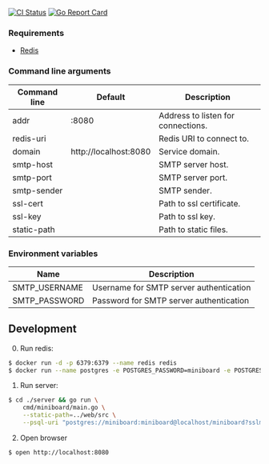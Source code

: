 [![CI Status](https://github.com/ngalaiko/miniboard/workflows/CI/badge.svg)](https://github.com/ngalaiko/miniboard/actions)
[![Go Report Card](https://goreportcard.com/badge/github.com/ngalaiko/miniboard)](https://goreportcard.com/report/github.com/ngalaiko/miniboard)

### Requirements

* [Redis](https://redis.io)

### Command line arguments

| Command line            | Default                  | Description                                      |
| ----------------------- | ------------------------ | ------------------------------------------------ |
| addr                    | :8080                    | Address to listen for connections.               |
| redis-uri               |                          | Redis URI to connect to.                         |
| domain                  | http://localhost:8080    | Service domain.                                  |
| smtp-host               |                          | SMTP server host.                                |
| smtp-port               |                          | SMTP server port.                                |
| smtp-sender             |                          | SMTP sender.                                     |
| ssl-cert                |                          | Path to ssl certificate.                         |
| ssl-key                 |                          | Path to ssl key.                                 |
| static-path             |                          | Path to static files.

### Environment variables

| Name                       | Description                                      |
| -------------------------- | ------------------------------------------------ |
| SMTP_USERNAME              | Username for SMTP server authentication          |
| SMTP_PASSWORD              | Password for SMTP server authentication          |

## Development

0. Run redis:

```bash
$ docker run -d -p 6379:6379 --name redis redis
$ docker run --name postgres -e POSTGRES_PASSWORD=miniboard -e POSTGRES_DB=miniboard -e POSTGRES_USER=miniboard -p 5432:5432 -d postgres
```

1. Run server: 

```bash
$ cd ./server && go run \ 
    cmd/miniboard/main.go \
    --static-path=../web/src \
    --psql-uri "postgres://miniboard:miniboard@localhost/miniboard?sslmode=disable"
```

2. Open browser

```bash
$ open http://localhost:8080
```
